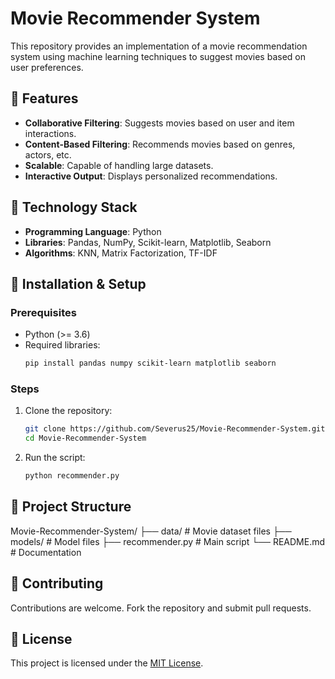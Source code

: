 # Movie Recommender System

This repository provides an implementation of a movie recommendation system using machine learning techniques to suggest movies based on user preferences.

## 🌟 Features
- **Collaborative Filtering**: Suggests movies based on user and item interactions.
- **Content-Based Filtering**: Recommends movies based on genres, actors, etc.
- **Scalable**: Capable of handling large datasets.
- **Interactive Output**: Displays personalized recommendations.

## 🔧 Technology Stack
- **Programming Language**: Python
- **Libraries**: Pandas, NumPy, Scikit-learn, Matplotlib, Seaborn
- **Algorithms**: KNN, Matrix Factorization, TF-IDF

## 🚀 Installation & Setup
### Prerequisites
- Python (>= 3.6)
- Required libraries:
    ```bash
    pip install pandas numpy scikit-learn matplotlib seaborn
    ```

### Steps
1. Clone the repository:
    ```bash
    git clone https://github.com/Severus25/Movie-Recommender-System.git
    cd Movie-Recommender-System
    ```
2. Run the script:
    ```bash
    python recommender.py
    ```

## 📂 Project Structure
Movie-Recommender-System/ ├── data/ # Movie dataset files ├── models/ # Model files ├── recommender.py # Main script └── README.md # Documentation

## 🤝 Contributing
Contributions are welcome. Fork the repository and submit pull requests.

## 📜 License
This project is licensed under the [MIT License](LICENSE).
